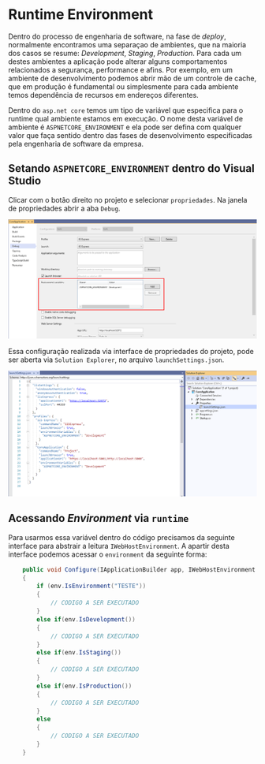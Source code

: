 # Runtime Environment

Dentro do processo de engenharia de software, na fase de *deploy*, normalmente encontramos uma separaçao de ambientes, que na maioria dos casos se resume: *Development*, *Staging*, *Production*. Para cada um destes ambientes a aplicação pode alterar alguns comportamentos relacionados a segurança, performance e afins. Por exemplo, em um ambiente de desenvolvimento podemos abrir mão de um controle de cache, que em produção é fundamental ou simplesmente para cada ambiente temos dependência de recursos em endereços diferentes.

Dentro do `asp.net core` temos um tipo de variável que especifica para o runtime qual ambiente estamos em execução. O nome desta variável de ambiente é `ASPNETCORE_ENVIRONMENT` e ela pode ser defina com qualquer valor que faça sentido dentro das fases de desenvolvimento especificadas pela engenharia de software da empresa.

## Setando `ASPNETCORE_ENVIRONMENT` dentro do Visual Studio

Clicar com o botão direito no projeto e selecionar `propriedades`. Na janela de propriedades abrir a aba `Debug`.

![environment-vsstudio](assets/environment-01.png)

Essa configuração realizada via interface de propriedades do projeto, pode ser aberta via `Solution Explorer`, no arquivo `launchSettings.json`.

![environment-vsstudio-launchsettings](assets/environment-02.png)

## Acessando *Environment* via `runtime`

Para usarmos essa variável dentro do código precisamos da seguinte interface para abstrair a leitura `IWebHostEnvironment`. A apartir desta interface podemos acessar o `environment` da seguinte forma:

``` csharp
    public void Configure(IApplicationBuilder app, IWebHostEnvironment env)
    {
        if (env.IsEnvironment("TESTE"))
        {
            // CODIGO A SER EXECUTADO
        }
        else if(env.IsDevelopment())
        {
            // CODIGO A SER EXECUTADO
        }
        else if(env.IsStaging())
        {
            // CODIGO A SER EXECUTADO
        }
        else if(env.IsProduction())
        {
            // CODIGO A SER EXECUTADO
        }
        else
        {
            // CODIGO A SER EXECUTADO
        }
    }
```